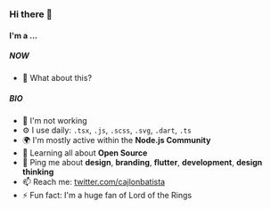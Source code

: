 ### Hi there 👋

#### I'm a ...

##### NOW

- 🍑 What about this?

##### BIO

- 🏢 I'm not working
- ⚙️ I use daily: `.tsx`, `.js`, `.scss`, `.svg`, `.dart`, `.ts`
- 🌍 I'm mostly active within the **Node.js Community**
- 🌱 Learning all about **Open Source**
- 💬 Ping me about **design**, **branding**, **flutter**, **development**, **design thinking**
- 📫 Reach me: [twitter.com/cajlonbatista](https://twitter.com/cajlonbatista)
- ⚡️ Fun fact: I'm a huge fan of Lord of the Rings
